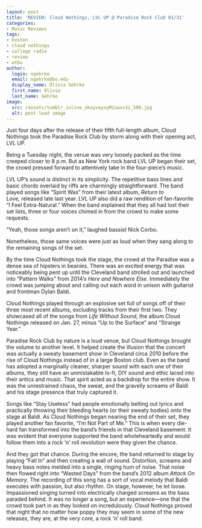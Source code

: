 ```yaml
---
layout: post
title: 'REVIEW: Cloud Nothings, LVL UP @ Paradise Rock Club 01/31'
categories:
- Music Reviews
tags:
- boston
- cloud nothings
- college radio
- review
- wtbu
author:
  login: ogehrke
  email: ogehrke@bu.edu
  display_name: Olivia Gehrke
  first_name: Olivia
  last_name: Gehrke
image:
  src: /assets/tumblr_inline_okuyveyxyM1swxv3i_500.jpg
  alt: post lead image
---
```

Just four days after the release of their fifth full-length album, Cloud Nothings took the Paradise Rock Club by storm along with their opening act, LVL UP.

Being a Tuesday night, the venue was very loosely packed as the time creeped closer to 8 p.m. But as New York rock band LVL UP began their set, the crowd pressed forward to attentively take in the four-piece’s music.

LVL UP’s sound is distinct in its simplicity. The repetitive bass lines and basic chords overlaid by riffs are charmingly straightforward. The band played songs like “Spirit Was” from their latest album, _Return to Love,_ released late last year. LVL UP also did a raw rendition of fan-favorite “I Feel Extra-Natural.” When the band explained that they all had lost their set lists, three or four voices chimed in from the crowd to make some requests.

“Yeah, those songs aren’t on it,” laughed bassist Nick Corbo.

Nonetheless, those same voices were just as loud when they sang along to the remaining songs of the set.

By the time Cloud Nothings took the stage, the crowd at the Paradise was a dense sea of hipsters in beanies. There was an excited energy that was noticeably being pent up until the Cleveland band strolled out and launched into “Pattern Walks” from 2014’s _Here and Nowhere Else_. Immediately the crowd was jumping about and calling out each word in unison with guitarist and frontman Dylan Baldi.

Cloud Nothings played through an explosive set full of songs off of their three most recent albums, excluding tracks from their first two. They showcased all of the songs from _Life Without Sound_, the album Cloud Nothings released on Jan. 27, minus “Up to the Surface” and “Strange Year.”

Paradise Rock Club by nature is a loud venue, but Cloud Nothings brought the volume to another level. It helped create the illusion that the concert was actually a sweaty basement show in Cleveland circa 2010 before the rise of Cloud Nothings instead of in a large Boston club. Even as the band has adopted a marginally cleaner, sharper sound with each one of their albums, they still have an unmistakable lo-fi, DIY sound and ethic laced into their antics and music. That spirit acted as a backdrop for the entire show. It was the unrestrained chaos, the sweat, and the gravelly screams of Baldi and his stage presence that truly captured it.

Songs like “Stay Useless” had people emotionally belting out lyrics and practically throwing their bleeding hearts (or their sweaty bodies) onto the stage at Baldi. As Cloud Nothings began nearing the end of their set, they played another fan favorite, “I’m Not Part of Me.” This is when every die-hard fan transformed into the band’s friends in that Cleveland basement. It was evident that everyone supported the band wholeheartedly and would follow them into a rock ‘n’ roll revolution were they given the chance.

And they got that chance. During the encore, the band returned to stage by playing “Fall In” and then creating a wall of sound. Distortion, screams and heavy bass notes melded into a single, ringing hum of noise. That noise then flowed right into “Wasted Days” from the band’s 2012 album _Attack On Memory_. The recording of this song has a sort of vocal melody that Baldi executes with passion, but also rhythm. On stage, however, he let loose. Impassioned singing turned into electrically charged screams as the bass paraded behind. It was no longer a song, but an experience—one that the crowd took part in as they looked on incredulously. Cloud Nothings proved that night that no matter how poppy they may seem in some of the new releases, they are, at the very core, a rock ‘n’ roll band.